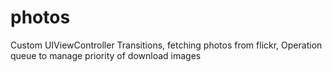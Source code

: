 # photos
Custom UIViewController Transitions, fetching photos from flickr, Operation queue to manage priority of download images
